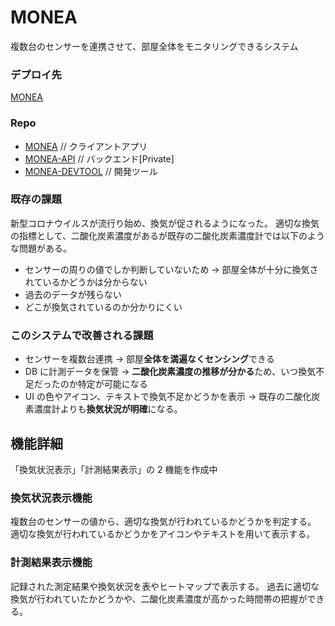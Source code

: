# MONEA

複数台のセンサーを連携させて、部屋全体をモニタリングできるシステム

### デプロイ先

[MONEA](https://monea-2021.web.app/)

### Repo

- [MONEA](https://github.com/datt16/MONEA) // クライアントアプリ
- [MONEA-API](https://github.com/datt16/MONEA-API) // バックエンド[Private]
- [MONEA-DEVTOOL](https://github.com/datt16/MONEA-DEVTOOL) // 開発ツール

### 既存の課題

新型コロナウイルスが流行り始め、換気が促されるようになった。
適切な換気の指標として、二酸化炭素濃度があるが既存の二酸化炭素濃度計では以下のような問題がある。

- センサーの周りの値でしか判断していないため
  → 部屋全体が十分に換気されているかどうかは分からない
- 過去のデータが残らない
- どこが換気されているのか分かりにくい

### このシステムで改善される課題

- センサーを複数台連携 → 部屋**全体を満遍なくセンシング**できる
- DB に計測データを保管 → **二酸化炭素濃度の推移が分かる**ため、いつ換気不足だったのか特定が可能になる
- UI の色やアイコン、テキストで換気不足かどうかを表示
  → 既存の二酸化炭素濃度計よりも**換気状況が明確**になる。

## 機能詳細

「換気状況表示」「計測結果表示」の 2 機能を作成中

### 換気状況表示機能

複数台のセンサーの値から、適切な換気が行われているかどうかを判定する。  
適切な換気が行われているかどうかをアイコンやテキストを用いて表示する。

### 計測結果表示機能

記録された測定結果や換気状況を表やヒートマップで表示する。
過去に適切な換気が行われていたかどうかや、二酸化炭素濃度が高かった時間帯の把握ができる。
